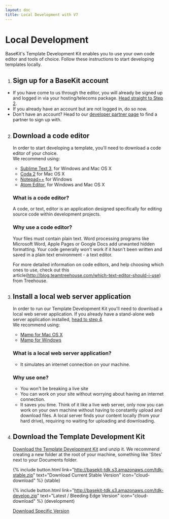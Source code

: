 ```yaml
---
layout: doc
title: Local Development with V7
---
```


# Local Development

BaseKit's Template Development Kit enables you to use your own code editor and tools of choice. Follow these instructions to start developing templates locally.

1. ## Sign up for a BaseKit account
  * If you have come to us through the editor, you will already be signed up and logged in via your hosting/telecoms package. [Head straight to Step 2](#download-a-code-editor).
  * If you already have an account but are not logged in, do so now.
  * Don't have an account? Head to our [developer partner page](http://www.basekit.com/our-partners) to find a partner to sign up with.

2. ## Download a code editor
   In order to start developing a template, you'll need to download a code editor of your choice. <br/> We recommend using:
   * [Sublime Text 3](http://www.sublimetext.com/3), for Windows and Mac OS X
   * [Coda 2](http://panic.com/coda/) for Mac OS X
   * [Notepad++](http://notepad-plus-plus.org/) for Windows
   * [Atom Editor](https://atom.io/), for Windows and Mac OS X

   ### What is a code editor?
   A code, or text, editor is an application designed specifically for editing source code within development projects.

   ### Why use a code editor?
   Your files must contain plain text. Word processing programs like Microsoft Word, Apple Pages or Google Docs add unwanted hidden formatting. Your code generally won't work if it hasn't been written and saved in a plain text environment - a text editor.

   For more detailed information on code editors, and help choosing which ones to use, check out this article(http://blog.teamtreehouse.com/which-text-editor-should-i-use) from Treehouse.

3. ## Install a local web server application
   In order to run our Template Development Kit you'll need to download a local web server application. If you already have a stand-alone web server application installed, [head to step 4](#download-the-template-development-kit). <br/> We recommend using:
   * [Mamp for Mac OS X](http://www.mamp.info/en/downloads/)
   * [Mamp for Windows](http://www.mamp.info/en/mamp_windows.html)

   ### What is a local web server application?
   * It simulates an internet connection on your machine.

   ### Why use one?
   * You won't be breaking a live site
   * You can work on your site without worrying about having an internet connection.
   * It saves you time. Think of it like a live web server, only now you can work on your own machine without having to constantly upload and download files. A local server finds your content locally (from your hard drive), requiring no waiting for uploading and downloading.

4. ## Download the Template Development Kit
   [ Download the Template Development Kit](http://basekit-tdk.s3.amazonaws.com/tdk-stable.zip) and unzip it. We recommend creating a new folder at the root of your machine, something like 'Sites' next to your Documents folder.

   {% include button.html link="http://basekit-tdk.s3.amazonaws.com/tdk-stable.zip" text="Download Current Stable Version" icon="cloud-download" %} (stable)

   {% include button.html link="http://basekit-tdk.s3.amazonaws.com/tdk-develop.zip" text="Latest / Bleeding Edge Version" icon="cloud-download" %} (development)

   [Download Specific Version](https://github.com/basekit-templates/tdk/wiki)
